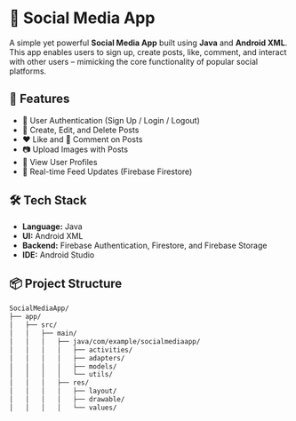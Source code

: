 # 📱 Social Media App

A simple yet powerful **Social Media App** built using **Java** and **Android XML**. This app enables users to sign up, create posts, like, comment, and interact with other users – mimicking the core functionality of popular social platforms.

## 🚀 Features

- 🔐 User Authentication (Sign Up / Login / Logout)
- 📝 Create, Edit, and Delete Posts
- ❤️ Like and 💬 Comment on Posts
- 📷 Upload Images with Posts
- 🧑 View User Profiles
- 🔔 Real-time Feed Updates (Firebase Firestore)

## 🛠 Tech Stack

- **Language:** Java
- **UI:** Android XML
- **Backend:** Firebase Authentication, Firestore, and Firebase Storage
- **IDE:** Android Studio

## 📦 Project Structure

```bash
SocialMediaApp/
├── app/
│   ├── src/
│   │   ├── main/
│   │   │   ├── java/com/example/socialmediaapp/
│   │   │   │   ├── activities/
│   │   │   │   ├── adapters/
│   │   │   │   ├── models/
│   │   │   │   └── utils/
│   │   │   ├── res/
│   │   │   │   ├── layout/
│   │   │   │   ├── drawable/
│   │   │   │   └── values/
